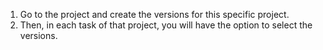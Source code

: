 1. Go to the project and create the versions for this specific project.
2. Then, in each task of that project, you will have the option to select the versions.